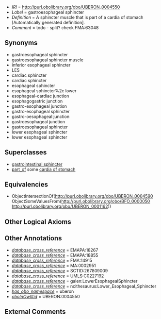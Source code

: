  * *IRI* = http://purl.obolibrary.org/obo/UBERON_0004550
 * *Label* = gastroesophageal sphincter
 * *Definition* = A sphincter muscle that is part of a cardia of stomach [Automatically generated definition].
 * *Comment* = todo - split? check FMA:63048

## Synonyms

 * gastroesophageal sphincter
 * gastroesophageal sphincter muscle
 * inferior esophageal sphincter
 * LES
 * cardiac sphincter
 * cardiac sphincter
 * esophageal sphincter
 * esophageal sphincter%2c lower
 * esophageal-cardiac junction
 * esophagogastric junction
 * gastro-esophageal junction
 * gastro-esophageal sphincter
 * gastro-oesophageal junction
 * gastroesophageal junction
 * gastroesophageal sphincter
 * lower esophageal sphincter
 * lower esophageal sphincter

## Superclasses

 * [gastrointestinal sphincter](../../UBERON/85/UBERON_0011185.md)
 * [part_of](../../BFO/50/BFO_0000050.md) some [cardia of stomach](../../UBERON/62/UBERON_0001162.md)

## Equivalencies

 * ObjectIntersectionOf(<http://purl.obolibrary.org/obo/UBERON_0004590> ObjectSomeValuesFrom(<http://purl.obolibrary.org/obo/BFO_0000050> <http://purl.obolibrary.org/obo/UBERON_0001162>))

## Other Logical Axioms


## Other Annotations

 * *[database_cross_reference](../../ef/oboInOwl#hasDbXref.md)* = EMAPA:18267
 * *[database_cross_reference](../../ef/oboInOwl#hasDbXref.md)* = EMAPA:18855
 * *[database_cross_reference](../../ef/oboInOwl#hasDbXref.md)* = FMA:14915
 * *[database_cross_reference](../../ef/oboInOwl#hasDbXref.md)* = MA:0002951
 * *[database_cross_reference](../../ef/oboInOwl#hasDbXref.md)* = SCTID:267809009
 * *[database_cross_reference](../../ef/oboInOwl#hasDbXref.md)* = UMLS:C0227192
 * *[database_cross_reference](../../ef/oboInOwl#hasDbXref.md)* = galen:LowerEsophagealSphincter
 * *[database_cross_reference](../../ef/oboInOwl#hasDbXref.md)* = ncithesaurus:Lower_Esophageal_Sphincter
 * *[has_obo_namespace](../../ce/oboInOwl#hasOBONamespace.md)* = uberon
 * *[oboInOwl#id](../../id/oboInOwl#id.md)* = UBERON:0004550

## External Comments

